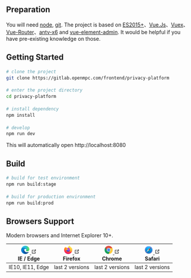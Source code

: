 ## Preparation
You will need [node](https://nodejs.org/en/), [git](https://git-scm.com/). The project is based on [ES2015+](https://es6.ruanyifeng.com/)、[Vue.Js](https://vuejs.org/)、[Vuex](https://vuex.vuejs.org/)、[Vue-Router](https://router.vuejs.org/)、[antv-x6](https://x6.antv.vision/zh) and [vue-element-admin](https://panjiachen.github.io/vue-element-admin-site/). It would be helpful if you have pre-existing knowledge on those.

## Getting Started
```bash
# clone the project
git clone https://gitlab.openmpc.com/frontend/privacy-platform

# enter the project directory
cd privacy-platform

# install dependency
npm install

# develop
npm run dev
```

This will automatically open http://localhost:8080

## Build

```bash
# build for test environment
npm run build:stage

# build for production environment
npm run build:prod
```

## Browsers Support
Modern browsers and Internet Explorer 10+.

<html>
 <head></head>
 <body>
  <table>
   <thead>
    <tr>
     <th><a href="http://godban.github.io/browsers-support-badges/" target="_blank" rel="noopener noreferrer"><img src="./src/assets/browsers-icon/edge_48x48.png" alt="IE / Edge" width="24px" height="24px" class="no-margin" />
       <svg xmlns="http://www.w3.org/2000/svg" aria-hidden="true" x="0px" y="0px" viewbox="0 0 100 100" width="15" height="15" class="icon outbound">
        <path fill="currentColor" d="M18.8,85.1h56l0,0c2.2,0,4-1.8,4-4v-32h-8v28h-48v-48h28v-8h-32l0,0c-2.2,0-4,1.8-4,4v56C14.8,83.3,16.6,85.1,18.8,85.1z"></path> 
        <polygon fill="currentColor" points="45.7,48.7 51.3,54.3 77.2,28.5 77.2,37.2 85.2,37.2 85.2,14.9 62.8,14.9 62.8,22.9 71.5,22.9"></polygon>
       </svg></a><br />IE / Edge</th> 
     <th><a href="http://godban.github.io/browsers-support-badges/" target="_blank" rel="noopener noreferrer"><img src="./src/assets/browsers-icon/firefox_48x48.png" alt="Firefox" width="24px" height="24px" class="no-margin" />
       <svg xmlns="http://www.w3.org/2000/svg" aria-hidden="true" x="0px" y="0px" viewbox="0 0 100 100" width="15" height="15" class="icon outbound">
        <path fill="currentColor" d="M18.8,85.1h56l0,0c2.2,0,4-1.8,4-4v-32h-8v28h-48v-48h28v-8h-32l0,0c-2.2,0-4,1.8-4,4v56C14.8,83.3,16.6,85.1,18.8,85.1z"></path> 
        <polygon fill="currentColor" points="45.7,48.7 51.3,54.3 77.2,28.5 77.2,37.2 85.2,37.2 85.2,14.9 62.8,14.9 62.8,22.9 71.5,22.9"></polygon>
       </svg></a><br />Firefox</th> 
     <th><a href="http://godban.github.io/browsers-support-badges/" target="_blank" rel="noopener noreferrer"><img src="./src/assets/browsers-icon/chrome_48x48.png" alt="Chrome" width="24px" height="24px" class="no-margin" />
       <svg xmlns="http://www.w3.org/2000/svg" aria-hidden="true" x="0px" y="0px" viewbox="0 0 100 100" width="15" height="15" class="icon outbound">
        <path fill="currentColor" d="M18.8,85.1h56l0,0c2.2,0,4-1.8,4-4v-32h-8v28h-48v-48h28v-8h-32l0,0c-2.2,0-4,1.8-4,4v56C14.8,83.3,16.6,85.1,18.8,85.1z"></path> 
        <polygon fill="currentColor" points="45.7,48.7 51.3,54.3 77.2,28.5 77.2,37.2 85.2,37.2 85.2,14.9 62.8,14.9 62.8,22.9 71.5,22.9"></polygon>
       </svg></a><br />Chrome</th> 
     <th><a href="http://godban.github.io/browsers-support-badges/" target="_blank" rel="noopener noreferrer"><img src="./src/assets/browsers-icon/safari_48x48.png" alt="Safari" width="24px" height="24px" class="no-margin" />
       <svg xmlns="http://www.w3.org/2000/svg" aria-hidden="true" x="0px" y="0px" viewbox="0 0 100 100" width="15" height="15" class="icon outbound">
        <path fill="currentColor" d="M18.8,85.1h56l0,0c2.2,0,4-1.8,4-4v-32h-8v28h-48v-48h28v-8h-32l0,0c-2.2,0-4,1.8-4,4v56C14.8,83.3,16.6,85.1,18.8,85.1z"></path> 
        <polygon fill="currentColor" points="45.7,48.7 51.3,54.3 77.2,28.5 77.2,37.2 85.2,37.2 85.2,14.9 62.8,14.9 62.8,22.9 71.5,22.9"></polygon>
       </svg></a><br />Safari</th>
    </tr>
   </thead> 
   <tbody>
    <tr>
     <td>IE10, IE11, Edge</td> 
     <td>last 2 versions</td> 
     <td>last 2 versions</td> 
     <td>last 2 versions</td>
    </tr>
   </tbody>
  </table>
 </body>
</html>

